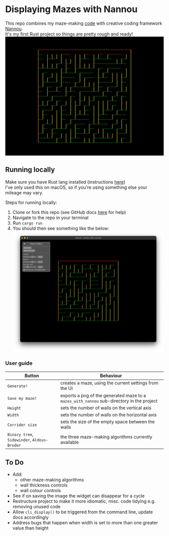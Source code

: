 # Displaying Mazes with Nannou
This repo combines my maze-making [code](https://github.com/joaoag/mazes) with creative coding framework [Nannou](https://nannou.cc/).  
It's my first Rust project so things are pretty rough and ready!
![Example maze, generated with binary tree](./example_maze.png)

## Running locally
Make sure you have Rust lang installed (instructions [here](https://www.rust-lang.org/tools/install))  
I've only used this on macOS, so if you're using something else your mileage may vary.

Steps for running locally:
1. Clone or fork this repo (see GitHub docs [here](https://docs.github.com/en/desktop/contributing-and-collaborating-using-github-desktop/adding-and-cloning-repositories/cloning-and-forking-repositories-from-github-desktop) for help)
2. Navigate to the repo in your terminal
3. Run `cargo run`
4. You should then see something like the below:
![Screenshot of the UI, set to default values](./ui_screenshot.png)

### User guide

| Button                                       | Behaviour                                                                                 |
|----------------------------------------------|-------------------------------------------------------------------------------------------|
| `Generate!`                                  | creates a maze, using the current settings from the UI                                    |
| `Save my maze!`                              | exports a png of the generated maze to a `mazes_with_nannou` sub-directory in the project |
| `Height`                                     | sets the number of walls on the vertical axis                                             |
| `Width`                                      | sets the number of walls on the horizontal axis                                           |
| `Corrider size`                              | sets the size of the empty space between the walls                                        |
| `Binary tree`, `Sidewinder`, `Aldous-Broder` | the three maze-making algorithms currently available                                      |


## To Do
* Add:
  * other maze-making algorithms
  * wall thickness controls
  * wall colour controls
* See if on saving the image the widget can disappear for a cycle
* Restructure project to make it more idiomatic, misc. code tidying e.g. removing unused code
* Allow `cli_display()` to be triggered from the command line, update docs accordingly
* Address bugs that happen when width is set to more than one greater value than height
